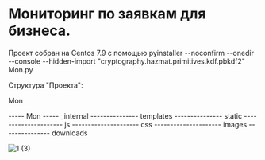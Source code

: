# Мониторинг по заявкам для бизнеса.
Проект собран на Centos 7.9 с помощью pyinstaller --noconfirm --onedir --console --hidden-import "cryptography.hazmat.primitives.kdf.pbkdf2" Mon.py

Структура "Проекта": 

Mon 
<tr>----- Mon</tr>
<tr>----- _internal</tr>
--------------- templates
--------------- static
--------------------- js
--------------------- css
--------------------- images
--------------- downloads

![1 (3)](https://github.com/ismetskoy/Mon/assets/18416594/491db325-b2ee-4eb1-bbae-81de99e2dab6)
